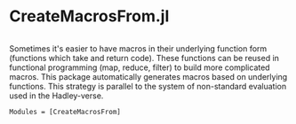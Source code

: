 # CreateMacrosFrom.jl

```@index
```

Sometimes it's easier to have macros in their underlying function form
(functions which take and return code). These functions can be reused in
functional programming (map, reduce, filter) to build more complicated macros.
This package automatically generates macros based on underlying functions. This
strategy is parallel to the system of non-standard evaluation used in the
Hadley-verse.

```@autodocs
Modules = [CreateMacrosFrom]
```
